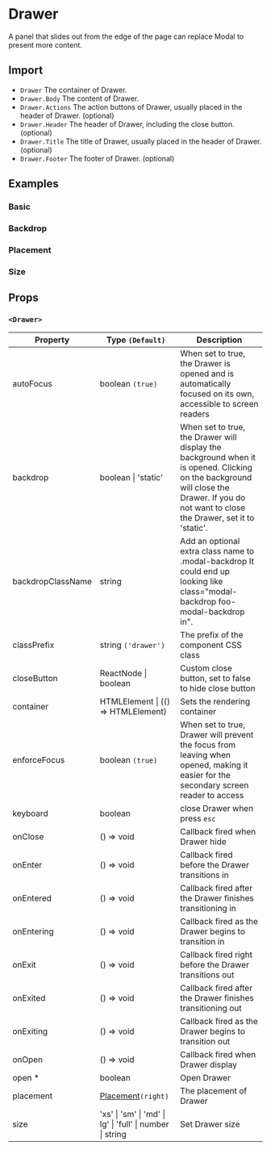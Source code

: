 # Drawer

A panel that slides out from the edge of the page can replace Modal to present more content.

## Import

<!--{include:<import-guide>}-->

- `Drawer` The container of Drawer.
- `Drawer.Body` The content of Drawer.
- `Drawer.Actions` The action buttons of Drawer, usually placed in the header of Drawer. (optional)
- `Drawer.Header` The header of Drawer, including the close button. (optional)
- `Drawer.Title` The title of Drawer, usually placed in the header of Drawer. (optional)
- `Drawer.Footer` The footer of Drawer. (optional)

## Examples

### Basic

<!--{include:`basic.md`}-->

### Backdrop

<!--{include:`backdrop.md`}-->

### Placement

<!--{include:`placement.md`}-->

### Size

<!--{include:`size.md`}-->

## Props

### `<Drawer>`

| Property          | Type `(Default)`                                          | Description                                                                                                                                                                               |
| ----------------- | --------------------------------------------------------- | ----------------------------------------------------------------------------------------------------------------------------------------------------------------------------------------- |
| autoFocus         | boolean `(true)`                                          | When set to true, the Drawer is opened and is automatically focused on its own, accessible to screen readers                                                                              |
| backdrop          | boolean \| 'static'                                       | When set to true, the Drawer will display the background when it is opened. Clicking on the background will close the Drawer. If you do not want to close the Drawer, set it to 'static'. |
| backdropClassName | string                                                    | Add an optional extra class name to .modal-backdrop It could end up looking like class="modal-backdrop foo-modal-backdrop in".                                                            |
| classPrefix       | string `('drawer')`                                       | The prefix of the component CSS class                                                                                                                                                     |
| closeButton       | ReactNode \| boolean                                      | Custom close button, set to false to hide close button                                                                                                                                    |
| container         | HTMLElement \| (() => HTMLElement)                        | Sets the rendering container                                                                                                                                                              |
| enforceFocus      | boolean `(true)`                                          | When set to true, Drawer will prevent the focus from leaving when opened, making it easier for the secondary screen reader to access                                                      |
| keyboard          | boolean                                                   | close Drawer when press `esc`                                                                                                                                                             |
| onClose           | () => void                                                | Callback fired when Drawer hide                                                                                                                                                           |
| onEnter           | () => void                                                | Callback fired before the Drawer transitions in                                                                                                                                           |
| onEntered         | () => void                                                | Callback fired after the Drawer finishes transitioning in                                                                                                                                 |
| onEntering        | () => void                                                | Callback fired as the Drawer begins to transition in                                                                                                                                      |
| onExit            | () => void                                                | Callback fired right before the Drawer transitions out                                                                                                                                    |
| onExited          | () => void                                                | Callback fired after the Drawer finishes transitioning out                                                                                                                                |
| onExiting         | () => void                                                | Callback fired as the Drawer begins to transition out                                                                                                                                     |
| onOpen            | () => void                                                | Callback fired when Drawer display                                                                                                                                                        |
| open \*           | boolean                                                   | Open Drawer                                                                                                                                                                               |
| placement         | [Placement](#code-ts-placement-code)`(right)`             | The placement of Drawer                                                                                                                                                                   |
| size              | 'xs' \| 'sm' \| 'md' \| lg' \| 'full' \| number \| string | Set Drawer size                                                                                                                                                                           |

<!--{include:(_common/types/placement4.md)}-->
